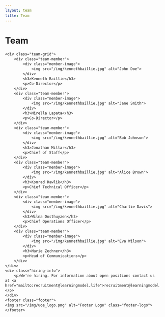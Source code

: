```yaml
---
layout: team
title: Team
---
```


<div class="team-content">
    <h1 class="team-title">Team</h1>

    <div class="team-grid">
        <div class="team-member">
            <div class="member-image">
                <img src="/img/kennethbaillie.jpg" alt="John Doe">
            </div>
            <h3>Kenneth Baillie</h3>
            <p>Co-Director</p>
        </div>
        <div class="team-member">
            <div class="member-image">
                <img src="/img/kennethbaillie.jpg" alt="Jane Smith">
            </div>
            <h3>Mirella Lapata</h3>
            <p>Co-Director</p>
        </div>
        <div class="team-member">
            <div class="member-image">
                <img src="/img/kennethbaillie.jpg" alt="Bob Johnson">
            </div>
            <h3>Jonathan Millar</h3>
            <p>Chief of Staff</p>
        </div>
        <div class="team-member">
            <div class="member-image">
                <img src="/img/kennethbaillie.jpg" alt="Alice Brown">
            </div>
            <h3>Konrad Rawlik</h3>
            <p>Chief Technical Officer</p>
        </div>
        <div class="team-member">
            <div class="member-image">
                <img src="/img/kennethbaillie.jpg" alt="Charlie Davis">
            </div>
            <h3>Wilna Oosthuyzen</h3>
            <p>Chief Operations Officer</p>
        </div>
        <div class="team-member">
            <div class="member-image">
                <img src="/img/kennethbaillie.jpg" alt="Eva Wilson">
            </div>
            <h3>Marie Zechner</h3>
            <p>Head of Communications</p>
        </div>
    </div>
    <div class="hiring-info">
        <p>We're hiring. For information about open positions contact us at <a href="mailto:recruitment@learningmodel.life">recruitment@learningmodel.life</a>.</p>
    </div>
    <footer class="footer">
    <img src="/img/uoe_logo.png" alt="Footer Logo" class="footer-logo">
    </footer>
</div>